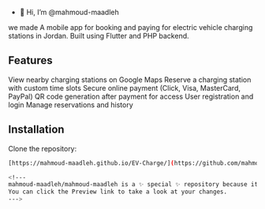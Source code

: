 - 👋 Hi, I’m @mahmoud-maadleh

we made A mobile app for booking and paying for electric vehicle charging stations in Jordan. Built using Flutter and PHP backend.

##  Features

View nearby charging stations on Google Maps
Reserve a charging station with custom time slots
Secure online payment (Click, Visa, MasterCard, PayPal)
QR code generation after payment for access
User registration and login
Manage reservations and history

##  Installation

Clone the repository:
```bash
[https://mahmoud-maadleh.github.io/EV-Charge/](https://github.com/mahmoud-maadleh/EV-Charge.git)

<!---
mahmoud-maadleh/mahmoud-maadleh is a ✨ special ✨ repository because its `README.md` (this file) appears on your GitHub profile.
You can click the Preview link to take a look at your changes.
--->
